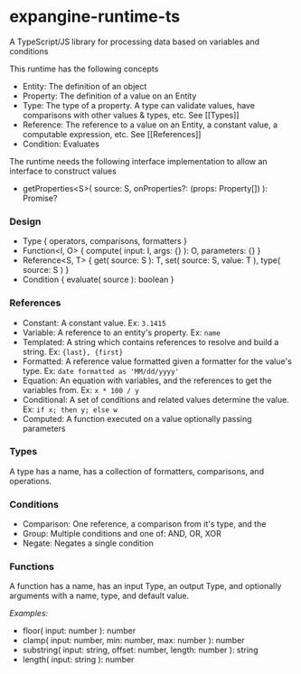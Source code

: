 # expangine-runtime-ts
A TypeScript/JS library for processing data based on variables and conditions

This runtime has the following concepts
- Entity: The definition of an object
- Property: The definition of a value on an Entity
- Type: The type of a property. A type can validate values, have comparisons with other values & types, etc. See [[Types]]
- Reference: The reference to a value on an Entity, a constant value, a computable expression, etc. See [[References]]
- Condition: Evaluates 

The runtime needs the following interface implementation to allow an interface to construct values
- getProperties\<S>( source: S, onProperties?: (props: Property[]) ): Promise?

### Design
- Type { operators, comparisons, formatters }
- Function\<I, O> { compute( input: I, args: {} ): O, parameters: {} }
- Reference\<S, T> { get( source: S ): T, set( source: S, value: T ), type( source: S ) }
- Condition { evaluate( source ): boolean }

### References
- Constant: A constant value. Ex: `3.1415`
- Variable: A reference to an entity's property. Ex: `name`
- Templated: A string which contains references to resolve and build a string. Ex: `{last}, {first}`
- Formatted: A reference value formatted given a formatter for the value's type. Ex: `date formatted as 'MM/dd/yyyy'`
- Equation: An equation with variables, and the references to get the variables from. Ex: `x * 100 / y`
- Conditional: A set of conditions and related values determine the value. Ex: `if x; then y; else w`
- Computed: A function executed on a value optionally passing parameters

### Types 
A type has a name, has a collection of formatters, comparisons, and operations.

### Conditions
- Comparison: One reference, a comparison from it's type, and the 
- Group: Multiple conditions and one of: AND, OR, XOR
- Negate: Negates a single condition

### Functions
A function has a name, has an input Type, an output Type, and optionally arguments with a name, type, and default value.

*Examples:*
- floor( input: number ): number
- clamp( input: number, min: number, max: number ): number
- substring( input: string, offset: number, length: number ): string
- length( input: string ): number
